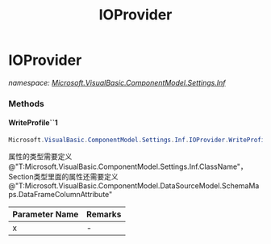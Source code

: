 ﻿---
title: IOProvider
---

# IOProvider
_namespace: [Microsoft.VisualBasic.ComponentModel.Settings.Inf](N-Microsoft.VisualBasic.ComponentModel.Settings.Inf.html)_





### Methods

#### WriteProfile``1
```csharp
Microsoft.VisualBasic.ComponentModel.Settings.Inf.IOProvider.WriteProfile``1(``0)
```
属性的类型需要定义@"T:Microsoft.VisualBasic.ComponentModel.Settings.Inf.ClassName"，Section类型里面的属性还需要定义@"T:Microsoft.VisualBasic.ComponentModel.DataSourceModel.SchemaMaps.DataFrameColumnAttribute"

|Parameter Name|Remarks|
|--------------|-------|
|x|-|




